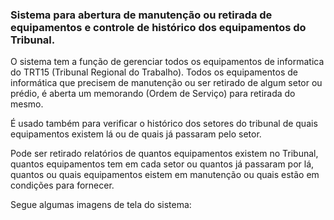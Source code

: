 <h3>Sistema para abertura de manutenção ou retirada de equipamentos e controle de histórico dos equipamentos do Tribunal.</h3>

<p>
  O sistema tem a função de gerenciar todos os equipamentos de informatica do TRT15 (Tribunal Regional do Trabalho).
  Todos os equipamentos de informática que precisem de manutenção ou ser retirado de algum setor ou prédio, é aberta um
  memorando (Ordem de Serviço) para retirada do mesmo.
</p>
<p>
  É usado também para verificar o histórico dos setores do tribunal de quais equipamentos existem lá ou de quais já
  passaram pelo setor.
</p>
<p>
  Pode ser retirado relatórios de quantos equipamentos existem no Tribunal, quantos equipamentos tem em cada setor
  ou quantos já passaram por lá, quantos ou quais equipamentos eistem em manutenção ou quais estão em condições
  para fornecer.
</p>
<p>
  Segue algumas imagens de tela do sistema:
</p>

